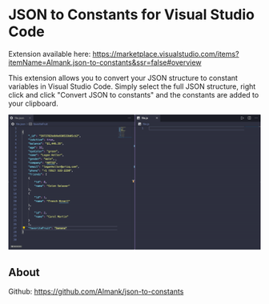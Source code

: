 # JSON to Constants for Visual Studio Code

Extension available here: https://marketplace.visualstudio.com/items?itemName=Almank.json-to-constants&ssr=false#overview

This extension allows you to convert your JSON structure to constant variables in Visual Studio Code. Simply select the full JSON structure, right click and click "Convert JSON to constants" and the constants are added to your clipboard.

![Example of how to use](https://raw.githubusercontent.com/Almank/json-to-constants/master/howToUse.gif)

## About

Github: https://github.com/Almank/json-to-constants